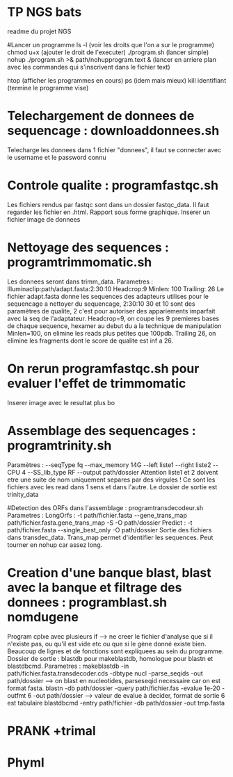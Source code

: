 # TP NGS bats

readme du projet NGS

#Lancer un programme
ls -l (voir les droits que l'on a sur le programme)
chmod u+x (ajouter le droit de l'executer)
./program.sh (lancer simple)
nohup ./program.sh >& path/nohupprogram.text & (lancer en arriere plan avec les commandes qui s'inscrivent dans le fichier text)

htop (afficher les programmes en cours)
ps (idem mais mieux)
kill identifiant (termine le programme vise)

# Telechargement de donnees de sequencage : downloaddonnees.sh
Telecharge les donnees dans 1 fichier "donnees", il faut se connecter avec le username et le password connu

# Controle qualite : programfastqc.sh
Les fichiers rendus par fastqc sont dans un dossier fastqc_data. Il faut regarder les fichier en .html. Rapport sous forme graphique.
Inserer un fichier image de donnees

# Nettoyage des sequences : programtrimmomatic.sh
Les donnees seront dans trimm_data.
Parametres : Illuminaclip:path/adapt.fasta:2:30:10 Headcrop:9 Minlen: 100 Trailing: 26
Le fichier adapt.fasta donne les sequences des adapteurs utilises pour le sequencage a nettoyer du sequencage, 2:30:10 30 et 10 sont des paramètres de qualite, 2 c'est pour autoriser des appariements imparfait avec la seq de l'adaptateur. 
Headcrop=9, on coupe les 9 premieres bases de chaque sequence, hexamer au debut du a la technique de manipulation
Minlen=100, on elimine les reads plus petites que 100pdb.
Trailing 26, on elimine les fragments dont le score de qualite est inf a 26. 

# On rerun programfastqc.sh pour evaluer l'effet de trimmomatic
Inserer image avec le resultat plus bo

# Assemblage des sequencages : programtrinity.sh
Paramètres : --seqType fq --max_memory 14G --left liste1  --right liste2 --CPU 4 --SS_lib_type RF --output path/dossier
Attention liste1 et 2 doivent etre une suite de nom uniquement separes par des virgules ! Ce sont les fichiers avec les read dans 1 sens et dans l'autre. Le dossier de sortie est trinity_data

#Detection des ORFs dans l'assemblage : programtransdecodeur.sh
Parametres : 
LongOrfs : -t path/fichier.fasta --gene_trans_map path/fichier.fasta.gene_trans_map -S -O path/dossier
Predict : -t path/fichier.fasta --single_best_only  -O path/dossier
Sortie des fichiers dans transdec_data. Trans_map permet d'identifier les sequences. Peut tourner en nohup car assez long. 


# Creation d'une banque blast, blast avec la banque et filtrage des donnees : programblast.sh nomdugene
Program cplxe avec plusieurs if --> ne creer le fichier d'analyse que si il n'existe pas, ou qu'il est vide etc ou que si le gène donné existe bien. Beaucoup de lignes et de fonctions sont expliquees au sein du programme. 
Dossier de sortie : blastdb pour makeblastdb, homologue pour blastn et blastdbcmd.
Parametres : makeblastdb -in path/fichier.fasta.transdecoder.cds -dbtype nucl -parse_seqids -out path/dossier
  --> on blast en nucleotides, parseseqid necessaire car on est format fasta.
blastn -db path/dossier -query path/fichier.fas -evalue 1e-20 -outfmt 6 -out path/dossier
  --> valeur de evalue à decider, format de sortie 6 est tabulaire
blastdbcmd -entry path/fichier -db path/dossier -out tmp.fasta


# PRANK +trimal

# Phyml



